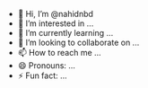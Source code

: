 - 👋 Hi, I’m @nahidnbd
- 👀 I’m interested in ...
- 🌱 I’m currently learning ...
- 💞️ I’m looking to collaborate on ...
- 📫 How to reach me ...
- 😄 Pronouns: ...
- ⚡ Fun fact: ...

<!---
nahidnbd/nahidnbd is a ✨ special ✨ repository because its `README.md` (this file) appears on your GitHub profile.
You can click the Preview link to take a look at your changes.
--->
